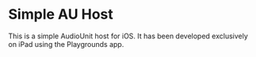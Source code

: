 # Simple AU Host

This is a simple AudioUnit host for iOS. It has been developed exclusively on iPad using the Playgrounds app.